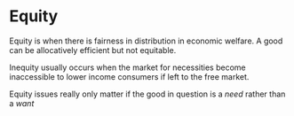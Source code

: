 # Equity

Equity is when there is fairness in distribution in economic welfare. A good can be allocatively efficient but not equitable. 

Inequity usually occurs when the market for necessities become inaccessible to lower income consumers if left to the free market.

Equity issues really only matter if the good in question is a *need* rather than a *want*

